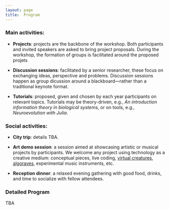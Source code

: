 ```yaml
---
layout: page
title:  Program
---
```



### Main activities:

-   **Projects**: projects are the backbone of the workshop. Both participants and invited speakers are asked to bring project proposals. During the workshop, the formation of groups is facilitated around the proposed projets 

-   **Discussion sessions**: facilitated by a senior researcher, these focus on exchanging ideas, perspective and problems. Discussion sessions happen as group dicussion around a blackboard—rather than a traditional keynote format.

-   **Tutorials**: proposed, given and chosen by each year participants on relevant topics. Tutorials may be theory-driven, e.g., *An introduction information theory in biological systems*, or on tools, e.g., *Neuroevolution with Julia*.

<!-- -   **Project presentation**: the last day of the workshop, teams have a chance to present their early results. -->


### Social activities:

<!-- -   **Hike**: an afternoon hike exploring the [beautiful natural scenery](https://elhierro.travel/en/what-to-do/hiking/) that the island of El Hierro has to offer.  -->

- **City trip**: details TBA.

-   **Art demo session**: a session aimed at showcasing artistic or musical projects by participants. We welcome any project using technology as a creative medium: conceptual pieces, live coding, [virtual creatures](https://sites.google.com/view/vcc-2024),  [algoraves](https://en.wikipedia.org/wiki/Algorave), experimental music instruments, etc.

-   **Reception dinner**: a relaxed evening gathering with good food, drinks, and time to socialize with fellow attendees.


### Detailed Program 

TBA

<!-- <img src="/assets/images/program.png" width="100%"/> -->
